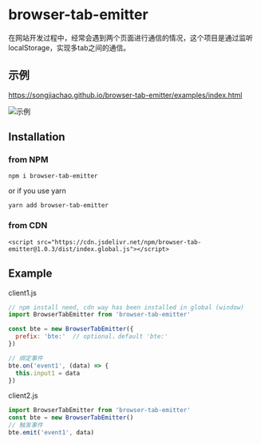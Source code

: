 # browser-tab-emitter
在网站开发过程中，经常会遇到两个页面进行通信的情况，这个项目是通过监听localStorage，实现多tab之间的通信。

## 示例
https://songjiachao.github.io/browser-tab-emitter/examples/index.html

![示例](https://cdn.jsdelivr.net/npm/browser-tab-emitter@1.0.1/screenshots/demo.gif)



## Installation

### from NPM

`npm i browser-tab-emitter`

or if you use yarn

`yarn add browser-tab-emitter`

### from CDN

```
<script src="https://cdn.jsdelivr.net/npm/browser-tab-emitter@1.0.3/dist/index.global.js"></script>
```

## Example
client1.js
```js
// npm install need, cdn way has been installed in global (window)
import BrowserTabEmitter from 'browser-tab-emitter'

const bte = new BrowserTabEmitter({
  prefix: 'bte:'  // optional，default 'bte:'
})

// 绑定事件
bte.on('event1', (data) => {
  this.input1 = data
})
```

client2.js

```js
import BrowserTabEmitter from 'browser-tab-emitter'
const bte = new BrowserTabEmitter()
// 触发事件
bte.emit('event1', data)
```
